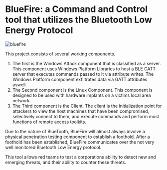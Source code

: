 # BlueFire: a Command and Control tool that utilizes the Bluetooth Low Energy Protocol

![bluefire](https://byte.farm/content/images/size/w2000/2019/07/bluefire.png)

This project consists of several working components. 
1) The first is the Windows Attack component that is classified as a server. This component uses Windows Platform Libraries to host a BLE GATT server that executes commands passed to it via attribute writes. The Windows Platform component exfiltrates data via GATT attributes aswell.
2) The Second component is the Linux Component. This component is designed to be used with hardware implants on a victims local area network.
3) The Third component is the Client. The client is the initialization point for attackers to view the host machines that have been compromised, selectively connect to them, and execute commands and perform most functions of remote access toolkits.

Due to the nature of BlueTooth, BlueFire will almost always involve a physical penetration testing component to establish a foothold. After a foothold has been established, BlueFire communicates over the not very well monitored Bluetooth Low Energy protocol.

This tool allows red teams to test a corporations ability to detect new and emerging threats, and their ability to counter these threats.